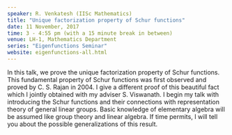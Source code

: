 ```yaml
---
speaker: R. Venkatesh (IISc Mathematics)
title: "Unique factorization property of Schur functions"
date: 11 November, 2017
time: 3 - 4:55 pm (with a 15 minute break in between)
venue: LH-1, Mathematics Department
series: "Eigenfunctions Seminar"
website: eigenfunctions-all.html
---
```


In this talk, we prove the unique factorization property of Schur functions. This fundamental property of Schur functions was first observed and proved by C. S. Rajan in 2004. I give a different proof of this beautiful fact which I jointly obtained with my adviser S. Viswanath. I begin my talk with introducing the Schur functions and their connections with representation theory of general linear groups. Basic knowledge of elementary algebra will be assumed like group theory and linear algebra. If time
permits, I will tell you about the possible generalizations of this result.
